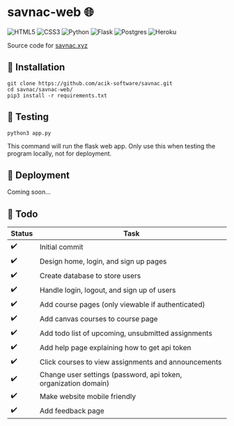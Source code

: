 # savnac-web :globe_with_meridians:
<img alt="HTML5" src="https://img.shields.io/badge/html5-%23E34F26.svg?style=for-the-badge&logo=html5&logoColor=white"/> <img alt="CSS3" src="https://img.shields.io/badge/css3-%231572B6.svg?style=for-the-badge&logo=css3&logoColor=white"/> <img alt="Python" src="https://img.shields.io/badge/python%20-%2314354C.svg?&style=for-the-badge&logo=python&logoColor=white"/> <img alt="Flask" src="https://img.shields.io/badge/flask-%23000.svg?style=for-the-badge&logo=flask&logoColor=white"/> <img alt="Postgres" src ="https://img.shields.io/badge/postgres-%23316192.svg?style=for-the-badge&logo=postgresql&logoColor=white"/> <img alt="Heroku" src="https://img.shields.io/badge/heroku-%23430098.svg?style=for-the-badge&logo=heroku&logoColor=white"/>

Source code for [savnac.xyz](http://www.savnac.xyz)

## :pushpin: Installation
```
git clone https://github.com/acik-software/savnac.git
cd savnac/savnac-web/
pip3 install -r requirements.txt
```

## :pushpin: Testing
```
python3 app.py
```
This command will run the flask web app. Only use this when testing the program locally, not for deployment.

## :pushpin: Deployment
Coming soon...

## :pushpin: Todo
|Status|Task|
|----------|--------|
|:heavy_check_mark:|Initial commit|
|:heavy_check_mark:|Design home, login, and sign up pages|
|:heavy_check_mark:|Create database to store users|
|:heavy_check_mark:|Handle login, logout, and sign up of users|
|:heavy_check_mark:|Add course pages (only viewable if authenticated)|
|:heavy_check_mark:|Add canvas courses to course page|
|:heavy_check_mark:|Add todo list of upcoming, unsubmitted assignments|
|:heavy_check_mark:|Add help page explaining how to get api token|
|:heavy_check_mark:|Click courses to view assignments and announcements|
|:heavy_check_mark:|Change user settings (password, api token, organization domain)|
|:heavy_check_mark:|Make website mobile friendly|
|:heavy_check_mark:|Add feedback page|
